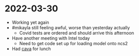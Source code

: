 # 2022-03-30
- Working yet again
- #mikayla still feeling awful, worse than yesterday actually
	- Covid tests are ordered and should arrive this afternoon
- Have another meeting with Intel today
	- Need to get code set up for loading model onto ncs2
- Had [cava](../Media/Restaurants/cava.md) for lunch